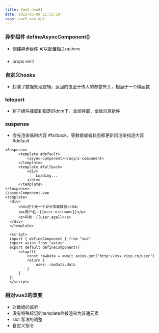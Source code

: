 ```yaml
---
title: Vue3-new01
date: 2022-05-09 21:55:59
tags: vue3 new api
---
```

### 异步组件 defineAsyncComponent()
- 创建异步组件 可以配置相关options

### <script setup></script>
- props emit
### 自定义hooks
  - 封装了数据处理逻辑，返回的值至于传入的参数有关，相当于一个纯函数
### teleport
  - 将子组件挂载到指定的dom下，全局弹窗，全局消息组件
### suspense
  - 会先渲染临时内容 #fallback，等数据或者状态都更新再渲染指定内容 #default
  ```
  <Suspense>
        <template #default>
            <async-component></async-component>
        </template>
        <template #fallback>
            <div>
                Loading...
            </div>
        </template>
  </Suspense>
  //asyncComponent.vue
  <template>
    <div>
        <h4>这个是一个异步加载数据</h4>
        <p>用户名：{{user.nickname}}</p>
        <p>年龄：{{user.age}}</p>
    </div>
    </template>

    <script>
    import { defineComponent } from "vue"
    import axios from "axios"
    export default defineComponent({
        setup(){
            const rawData = await axios.get("http://xxx.xinp.cn/user")
            return {
                user: rawData.data
            }
        }
    })
    </script>
  ```
### 相对vue2的改变
- 对数组的监听
- 没有特殊标记的template会被渲染为普通元素
- slot 写法的调整
- 自定义指令
